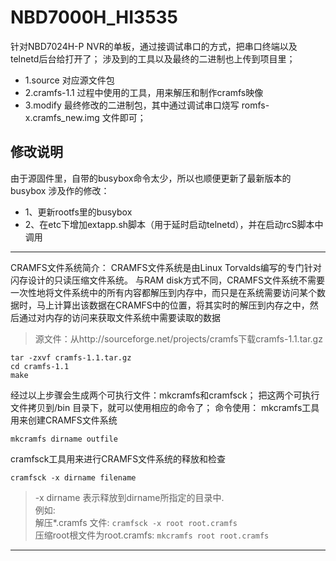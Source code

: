 # NBD7000H_HI3535
针对NBD7024H-P NVR的单板，通过接调试串口的方式，把串口终端以及telnetd后台给打开了；
涉及到的工具以及最终的二进制也上传到项目里；

- 1.source 对应源文件包
- 2.cramfs-1.1  过程中使用的工具，用来解压和制作cramfs映像
- 3.modify 最终修改的二进制包，其中通过调试串口烧写 romfs-x.cramfs_new.img 文件即可；

## 修改说明
由于源固件里，自带的busybox命令太少，所以也顺便更新了最新版本的busybox
涉及作的修改：
- 1、更新rootfs里的busybox
- 2、在etc下增加extapp.sh脚本（用于延时启动telnetd），并在启动rcS脚本中调用
---
CRAMFS文件系统简介：
CRAMFS文件系统是由Linux Torvalds编写的专门针对闪存设计的只读压缩文件系统。
与RAM disk方式不同，CRAMFS文件系统不需要一次性地将文件系统中的所有内容都解压到内存中，而只是在系统需要访问某个数据时，马上计算出该数据在CRAMFS中的位置，将其实时的解压到内存之中，然后通过对内存的访问来获取文件系统中需要读取的数据
>源文件：从http://sourceforge.net/projects/cramfs下载cramfs-1.1.tar.gz
```
tar -zxvf cramfs-1.1.tar.gz
cd cramfs-1.1
make
```
经过以上步骤会生成两个可执行文件：mkcramfs和cramfsck；
把这两个可执行文件拷贝到/bin 目录下，就可以使用相应的命令了；
命令使用：
mkcramfs工具用来创建CRAMFS文件系统
```
mkcramfs dirname outfile
```
cramfsck工具用来进行CRAMFS文件系统的释放和检查
```
cramfsck -x dirname filename
```
>-x dirname 表示释放到dirname所指定的目录中.  
>例如:   
>解压*.cramfs 文件: `cramfsck -x root root.cramfs`    
>压缩root根文件为root.cramfs: `mkcramfs root root.cramfs`    
---

